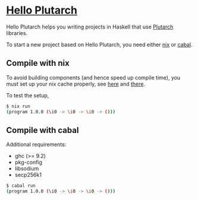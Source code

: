 # [Hello Plutarch](https://github.com/tweag/hello-plutarch)

Hello Plutarch helps you writing projects in Haskell that use
[Plutarch](https://github.com/Plutonomicon/plutarch-plutus) libraries.

To start a new project based on Hello Plutarch, you need either
[nix](https://nixos.org) or [cabal](https://www.haskell.org/cabal/).

## Compile with nix

To avoid building components (and hence speed up compile time),
you must set up your nix cache properly, see
[here](https://input-output-hk.github.io/haskell.nix/tutorials/getting-started.html#setting-up-the-binary-cache)
and [there](https://github.com/input-output-hk/plutus#how-to-set-up-the-iohk-binary-caches).

To test the setup,

```sh
$ nix run
(program 1.0.0 (\i0 -> \i0 -> \i0 -> ()))
```

## Compile with cabal

Additional requirements:
- ghc (>= 9.2)
- pkg-config
- libsodium
- secp256k1

```sh
$ cabal run
(program 1.0.0 (\i0 -> \i0 -> \i0 -> ()))
```
